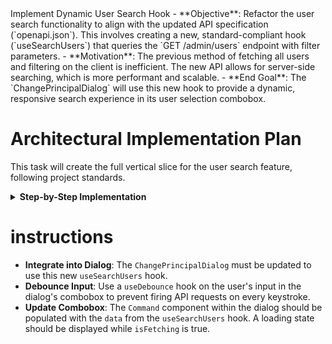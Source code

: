 <task>
    Implement Dynamic User Search Hook
</task>

<taskspec>
- **Objective**: Refactor the user search functionality to align with the updated API specification (`openapi.json`). This involves creating a new, standard-compliant hook (`useSearchUsers`) that queries the `GET /admin/users` endpoint with filter parameters.
- **Motivation**: The previous method of fetching all users and filtering on the client is inefficient. The new API allows for server-side searching, which is more performant and scalable.
- **End Goal**: The `ChangePrincipalDialog` will use this new hook to provide a dynamic, responsive search experience in its user selection combobox.
</taskspec>

# Architectural Implementation Plan

This task will create the full vertical slice for the user search feature, following project standards.

<details>
<summary><strong>Step-by-Step Implementation</strong></summary>

1.  **DTOs (`contracts`)**:
    _ Ensure DTOs for the search query and the paginated response exist and are accurate according to `openapi.json`.
    _ **File**: `src/contracts/api/admin.dto.ts` (or a new `user.dto.ts` if more appropriate). \* **Content**:
    ```typescript
    // Query parameters for the request
    export interface SearchUsersQuery {
    name?: string;
    email?: string;
    cpf ?: string;
    rg?: string;
    role?: UserRoles;
    page?: number;
    limit?: number;
    }

            // Structure for the paginated response
            export interface PaginatedUsersDto {
              data: UserDto[];
              meta: {
                totalPages: number;
                total: number;
                limit: number;
                page: number;
              };
            }
            ```

    see src/infrastructure/gateways/club.gateway.api.ts

2.  **Gateway (`application` & `infrastructure`)**:
    - **Interface**: Update `AdminGateway` in `src/application/gateways/admin.gateway.ts`.
    - **Implementation**: Implement the logic in `src/infrastructure/gateways/admin.gateway.ts`. The method should correctly construct a URL with query parameters.

3.  **Action (`infrastructure/actions`)**:
    - Create a new server action for searching users.
    - **File**: `src/infrastructure/actions/admin/search-users.action.ts`

4.  **Hook (`hooks`)**:
    - Create the UI-facing hook that components will consume.
    - **File**: `src/hooks/use-search-users.ts`

</details>

# instructions

- **Integrate into Dialog**: The `ChangePrincipalDialog` must be updated to use this new `useSearchUsers` hook.
- **Debounce Input**: Use a `useDebounce` hook on the user's input in the dialog's combobox to prevent firing API requests on every keystroke.
- **Update Combobox**: The `Command` component within the dialog should be populated with the `data` from the `useSearchUsers` hook. A loading state should be displayed while `isFetching` is true.
